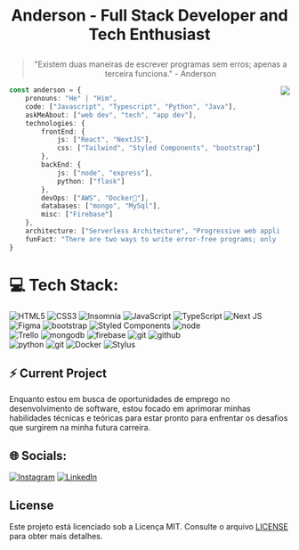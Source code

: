 # <p align='center'> Anderson - Full Stack Developer and Tech Enthusiast</p>

>  <p align='center'>"Existem duas maneiras de escrever programas sem erros; apenas a terceira funciona." - Anderson</p>
> 
<img align="right" src="https://github.com/rajput2107/rajput2107/blob/master/Assets/Developer.gif"/>

```typescript
const anderson = {
    pronouns: "He" | "Him",
    code: ["Javascript", "Typescript", "Python", "Java"],
    askMeAbout: ["web dev", "tech", "app dev"],
    technologies: {
        frontEnd: {
            js: ["React", "NextJS"],
            css: ["Tailwind", "Styled Components", "bootstrap"]
        },
        backEnd: {
            js: ["node", "express"],
            python: ["flask"]
        },
        devOps: ["AWS", "Docker🐳"],
        databases: ["mongo", "MySql"],
        misc: ["Firebase"]
    },
    architecture: ["Serverless Architecture", "Progressive web applications", "Single page applications"],
    funFact: "There are two ways to write error-free programs; only the third one works"
}
```

# 💻 Tech Stack:
![HTML5](https://img.shields.io/badge/html%205-grey?style=for-the-badge&logo=html5&logoColor=white&labelColor=8E2DE2)
![CSS3](https://img.shields.io/badge/css%203-grey?style=for-the-badge&logo=css3&logoColor=white&labelColor=8E2DE2)
![Insomnia](https://img.shields.io/badge/Insomnia-grey?style=for-the-badge&logo=insomnia&logoColor=white&labelColor=8E2DE2) 
![JavaScript](https://img.shields.io/badge/-JavaScript-grey?style=for-the-badge&logo=javascript&logoColor=white&labelColor=8E2DE2)
![TypeScript](https://img.shields.io/badge/typescript-grey.svg?style=for-the-badge&logo=typescript&logoColor=white&labelColor=8E2DE2)
![Next JS](https://img.shields.io/badge/Next-grey?style=for-the-badge&logo=next.js&logoColor=white&labelColor=8E2DE2) 
<br>
![Figma](https://img.shields.io/badge/figma-grey.svg?style=for-the-badge&logo=figma&logoColor=white&labelColor=8E2DE2) 
![bootstrap](https://img.shields.io/badge/-bootstrap-grey?style=for-the-badge&logo=bootstrap&logoColor=white&labelColor=8E2DE2)
![Styled Components](https://img.shields.io/badge/styled--components-grey?style=for-the-badge&logo=styled-components&logoColor=white&labelColor=8E2DE2)
![node](https://img.shields.io/badge/-node-grey?style=for-the-badge&logo=node.js&logoColor=white&labelColor=8E2DE2)
<br>
![Trello](https://img.shields.io/badge/Trello-grey.svg?style=for-the-badge&logo=Trello&logoColor=white&labelColor=8E2DE2)
![mongodb](https://img.shields.io/badge/-mongodb-grey?style=for-the-badge&logo=mongodb&logoColor=white&labelColor=8E2DE2)
![firebase](https://img.shields.io/badge/-firebase-grey?style=for-the-badge&logo=firebase&logoColor=white&labelColor=8E2DE2)
![git](https://img.shields.io/badge/-git-grey?style=for-the-badge&logo=git&logoColor=white&labelColor=8E2DE2)
![github](https://img.shields.io/badge/-github-grey?style=for-the-badge&logo=github&logoColor=white&labelColor=8E2DE2)
<br>
![python](https://img.shields.io/badge/-python-grey?style=for-the-badge&logo=python&logoColor=white&labelColor=8E2DE2)
![git](https://img.shields.io/badge/-git-grey?style=for-the-badge&logo=git&logoColor=white&labelColor=8E2DE2)
![Docker](https://img.shields.io/badge/docker-grey.svg?style=for-the-badge&logo=docker&logoColor=white&labelColor=8E2DE2)
![Stylus](https://img.shields.io/badge/stylus-grey.svg?style=for-the-badge&logo=stylus&logoColor=white&labelColor=8E2DE2) 

## ⚡ Current Project

Enquanto estou em busca de oportunidades de emprego no desenvolvimento de software, estou focado em aprimorar minhas habilidades técnicas e teóricas para estar pronto para enfrentar os desafios que surgirem na minha futura carreira.

## 🌐 Socials:
[![Instagram](https://img.shields.io/badge/Instagram-%23E4405F.svg?logo=Instagram&logoColor=white)](https://www.instagram.com/_anderson.jhonatan/)
[![LinkedIn](https://img.shields.io/badge/LinkedIn-%230077B5.svg?logo=linkedin&logoColor=white)](https://www.linkedin.com/in/anderson-jhonatan/)

## License

Este projeto está licenciado sob a Licença MIT. Consulte o arquivo [LICENSE](LICENSE) para obter mais detalhes.
